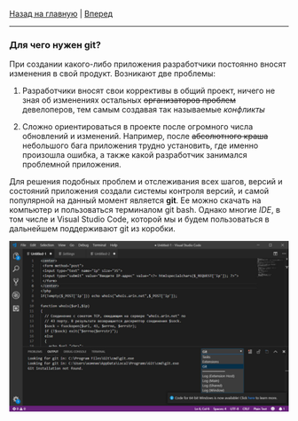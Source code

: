 [Назад на главную](./readme.md) | [Вперед](./Git_GitHub.md)

---

### Для чего нужен git?

При создании какого-либо приложения разработчики постоянно вносят изменения в свой продукт. Возникают две проблемы:

  1. Разработчики вносят свои коррективы в общий проект, ничего не зная об изменениях остальных ~~организаторов проблем~~ девелоперов, тем самым создавая так называемые *конфликты*

  2. Сложно ориентироваться в проекте после огромного числа обновлений и изменений.
    Например, после ~~абсолютного краша~~ небольшого бага приложения 
  трудно установить, где именно произошла ошибка, а также какой разработчик занимался проблемной приложения.

Для решения подобных проблем и отслеживания всех шагов, версий и
состояний приложения создали системы контроля версий, и самой популярной на данный момент является **git**. Ее можно скачать на компьютер и пользоваться терминалом git bash. Однако многие *IDE*,
в том числе и Visual Studio Code, которой мы и будем пользоваться в дальнейшем поддерживают git из коробки.

![Терминал](./assets/terminal.png)